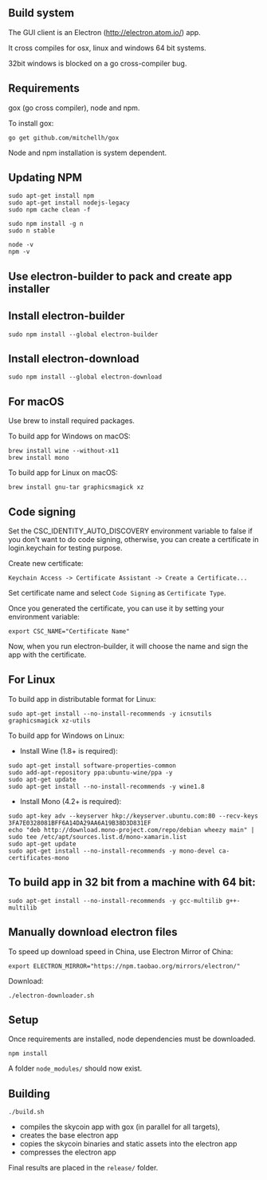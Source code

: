 Build system
------------

The GUI client is an Electron (http://electron.atom.io/) app.

It cross compiles for osx, linux and windows 64 bit systems.

32bit windows is blocked on a go cross-compiler bug.

Requirements
------------

gox (go cross compiler), node and npm.

To install gox:

```
go get github.com/mitchellh/gox
```

Node and npm installation is system dependent.

Updating NPM
-----

```
sudo apt-get install npm
sudo apt-get install nodejs-legacy
sudo npm cache clean -f

sudo npm install -g n
sudo n stable

node -v
npm -v
```

Use electron-builder to pack and create app installer
-----

Install electron-builder
-----

```
sudo npm install --global electron-builder
```

Install electron-download
-----

```
sudo npm install --global electron-download
```

For macOS
-----
Use brew to install required packages.

To build app for Windows on macOS:

```
brew install wine --without-x11
brew install mono
```

To build app for Linux on macOS:

```
brew install gnu-tar graphicsmagick xz
```

Code signing
-----

Set the CSC_IDENTITY_AUTO_DISCOVERY environment variable to false if you don't want to do code signing,
otherwise, you can create a certificate in login.keychain for testing purpose.

Create new certificate:
```
Keychain Access -> Certificate Assistant -> Create a Certificate...
```

Set certificate name and select `Code Signing` as `Certificate Type`.

Once you generated the certificate, you can use it by setting your environment variable:

```
export CSC_NAME="Certificate Name"
```

Now, when you run electron-builder, it will choose the name and sign the app with the certificate.


For Linux
-----
To build app in distributable format for Linux:

```
sudo apt-get install --no-install-recommends -y icnsutils graphicsmagick xz-utils
```

To build app for Windows on Linux:

* Install Wine (1.8+ is required):

```
sudo apt-get install software-properties-common
sudo add-apt-repository ppa:ubuntu-wine/ppa -y
sudo apt-get update
sudo apt-get install --no-install-recommends -y wine1.8
```

* Install Mono (4.2+ is required):

```
sudo apt-key adv --keyserver hkp://keyserver.ubuntu.com:80 --recv-keys 3FA7E0328081BFF6A14DA29AA6A19B38D3D831EF
echo "deb http://download.mono-project.com/repo/debian wheezy main" | sudo tee /etc/apt/sources.list.d/mono-xamarin.list
sudo apt-get update
sudo apt-get install --no-install-recommends -y mono-devel ca-certificates-mono
```

To build app in 32 bit from a machine with 64 bit:
-----

```
sudo apt-get install --no-install-recommends -y gcc-multilib g++-multilib
```

Manually download electron files
-----

To speed up download speed in China, use Electron Mirror of China:

```
export ELECTRON_MIRROR="https://npm.taobao.org/mirrors/electron/"
```

Download:

```
./electron-downloader.sh
```

Setup
-----

Once requirements are installed, node dependencies must be downloaded.

```
npm install
```

A folder `node_modules/` should now exist.

Building
--------

```
./build.sh
```

* compiles the skycoin app with gox (in parallel for all targets),
* creates the base electron app
* copies the skycoin binaries and static assets into the electron app
* compresses the electron app

Final results are placed in the `release/` folder.
